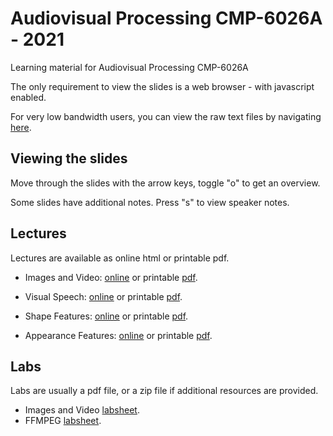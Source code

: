 # Audiovisual Processing CMP-6026A - 2021

Learning material for Audiovisual Processing CMP-6026A

The only requirement to view the slides is a web browser - with javascript enabled.

For very low bandwidth users, you can view the raw text files
by navigating [here](https://github.com/uea-teaching/audio-visual-2021).

## Viewing the slides

Move through the slides with the arrow keys, toggle "o" to get an overview.

Some slides have additional notes. Press "s" to view speaker notes.

## Lectures

Lectures are available as online html or printable pdf.

- Images and Video: [online](lectures/images-video.html)
  or printable [pdf](lectures/images-video.bmr.pdf).

- Visual Speech: [online](lectures/visual-speech.html)
  or printable [pdf](lectures/visual-speech.bmr.pdf).

- Shape Features: [online](lectures/shape-features.html)
  or printable [pdf](lectures/shape-features.bmr.pdf).

- Appearance Features: [online](lectures/appearance-features.html)
  or printable [pdf](lectures/appearance-features.bmr.pdf).

## Labs

Labs are usually a pdf file, or a zip file if additional resources are provided.

- Images and Video [labsheet](labs/01-images-video.lab.pdf).
- FFMPEG [labsheet](labs/02-ffmpeg.lab.pdf).
